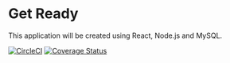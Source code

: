 # Get Ready
This
application will be created using React, Node.js and MySQL.

[![CircleCI](https://dl.circleci.com/status-badge/img/gh/The-Exception-Handlers/GetReady/tree/tests.svg?style=svg)](https://dl.circleci.com/status-badge/redirect/gh/The-Exception-Handlers/GetReady/tree/tests)
[![Coverage Status](https://coveralls.io/repos/github/The-Exception-Handlers/GetReady/badge.svg?branch=tests)](https://coveralls.io/github/The-Exception-Handlers/GetReady?branch=tests)
